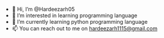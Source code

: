 - 👋 Hi, I’m @Hardeezarh05
- 👀 I’m interested in learning programming language
- 🌱 I’m currently learning python programming language
- 📫 You can reach out to me on hardeezarh1115@gmail.com

<!---
Hardeezarh05/Hardeezarh05 is a ✨ special ✨ repository because its `README.md` (this file) appears on your GitHub profile.
You can click the Preview link to take a look at your changes.
--->
